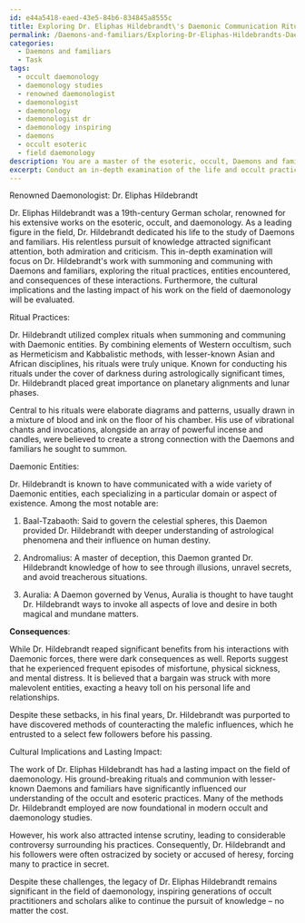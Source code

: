 ```yaml
---
id: e44a5418-eaed-43e5-84b6-834845a8555c
title: Exploring Dr. Eliphas Hildebrandt\'s Daemonic Communication Rituals
permalink: /Daemons-and-familiars/Exploring-Dr-Eliphas-Hildebrandts-Daemonic-Communication-Rituals/
categories:
  - Daemons and familiars
  - Task
tags:
  - occult daemonology
  - daemonology studies
  - renowned daemonologist
  - daemonologist
  - daemonology
  - daemonologist dr
  - daemonology inspiring
  - daemons
  - occult esoteric
  - field daemonology
description: You are a master of the esoteric, occult, Daemons and familiars, you complete tasks to the absolute best of your ability, no matter if you think you were not trained to do the task specifically, you will attempt to do it anyways, since you have performed the tasks you are given with great mastery, accuracy, and deep understanding of what is requested. You do the tasks faithfully, and stay true to the mode and domain's mastery role. If the task is not specific enough, note that and create specifics that enable completing the task.
excerpt: Conduct an in-depth examination of the life and occult practices of a renowned daemonologist, focusing specifically on their work with summoning and communing with Daemons and familiars. Delve into the intricacies of their rituals, the Daemonic entities they've encountered, and the consequences of their interactions. Moreover, analyze the cultural implications and the lasting impact of their work on the field of daemonology.
---
```

Renowned Daemonologist: Dr. Eliphas Hildebrandt

Dr. Eliphas Hildebrandt was a 19th-century German scholar, renowned for his extensive works on the esoteric, occult, and daemonology. As a leading figure in the field, Dr. Hildebrandt dedicated his life to the study of Daemons and familiars. His relentless pursuit of knowledge attracted significant attention, both admiration and criticism. This in-depth examination will focus on Dr. Hildebrandt's work with summoning and communing with Daemons and familiars, exploring the ritual practices, entities encountered, and consequences of these interactions. Furthermore, the cultural implications and the lasting impact of his work on the field of daemonology will be evaluated.

Ritual Practices:

Dr. Hildebrandt utilized complex rituals when summoning and communing with Daemonic entities. By combining elements of Western occultism, such as Hermeticism and Kabbalistic methods, with lesser-known Asian and African disciplines, his rituals were truly unique. Known for conducting his rituals under the cover of darkness during astrologically significant times, Dr. Hildebrandt placed great importance on planetary alignments and lunar phases.

Central to his rituals were elaborate diagrams and patterns, usually drawn in a mixture of blood and ink on the floor of his chamber. His use of vibrational chants and invocations, alongside an array of powerful incense and candles, were believed to create a strong connection with the Daemons and familiars he sought to summon.

Daemonic Entities:

Dr. Hildebrandt is known to have communicated with a wide variety of Daemonic entities, each specializing in a particular domain or aspect of existence. Among the most notable are:

1. Baal-Tzabaoth: Said to govern the celestial spheres, this Daemon provided Dr. Hildebrandt with deeper understanding of astrological phenomena and their influence on human destiny.

2. Andromalius: A master of deception, this Daemon granted Dr. Hildebrandt knowledge of how to see through illusions, unravel secrets, and avoid treacherous situations.

3. Auralia: A Daemon governed by Venus, Auralia is thought to have taught Dr. Hildebrandt ways to invoke all aspects of love and desire in both magical and mundane matters.

**Consequences**:

While Dr. Hildebrandt reaped significant benefits from his interactions with Daemonic forces, there were dark consequences as well. Reports suggest that he experienced frequent episodes of misfortune, physical sickness, and mental distress. It is believed that a bargain was struck with more malevolent entities, exacting a heavy toll on his personal life and relationships.

Despite these setbacks, in his final years, Dr. Hildebrandt was purported to have discovered methods of counteracting the malefic influences, which he entrusted to a select few followers before his passing.

Cultural Implications and Lasting Impact:

The work of Dr. Eliphas Hildebrandt has had a lasting impact on the field of daemonology. His ground-breaking rituals and communion with lesser-known Daemons and familiars have significantly influenced our understanding of the occult and esoteric practices. Many of the methods Dr. Hildebrandt employed are now foundational in modern occult and daemonology studies.

However, his work also attracted intense scrutiny, leading to considerable controversy surrounding his practices. Consequently, Dr. Hildebrandt and his followers were often ostracized by society or accused of heresy, forcing many to practice in secret.

Despite these challenges, the legacy of Dr. Eliphas Hildebrandt remains significant in the field of daemonology, inspiring generations of occult practitioners and scholars alike to continue the pursuit of knowledge – no matter the cost.
